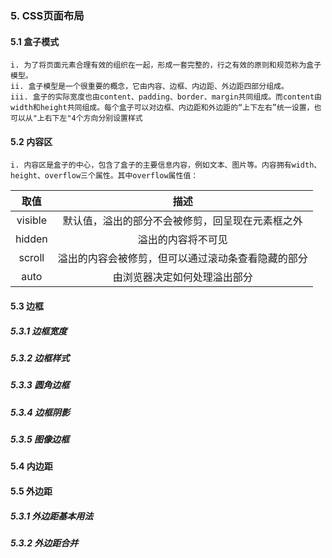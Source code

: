 ### 5. CSS页面布局
#### 5.1 盒子模式
	i. 为了将页面元素合理有效的组织在一起，形成一套完整的，行之有效的原则和规范称为盒子模型。
	ii. 盒子模型是一个很重要的概念，它由内容、边框、内边距、外边距四部分组成。
	iii. 盒子的实际宽度也由content、padding、border、margin共同组成。而content由width和height共同组成。每个盒子可以对边框、内边距和外边距的“上下左右”统一设置，也可以从"上右下左"4个方向分别设置样式

#### 5.2 内容区
	i. 内容区是盒子的中心，包含了盒子的主要信息内容，例如文本、图片等。内容拥有width、height、overflow三个属性。其中overflow属性值：
取值|描述
:--------:|:--------:|
visible|默认值，溢出的部分不会被修剪，回呈现在元素框之外
hidden|溢出的内容将不可见
scroll|溢出的内容会被修剪，但可以通过滚动条查看隐藏的部分
auto|由浏览器决定如何处理溢出部分

#### 5.3 边框
##### 5.3.1 边框宽度
##### 5.3.2 边框样式
##### 5.3.3 圆角边框
##### 5.3.4 边框阴影
##### 5.3.5 图像边框

#### 5.4 内边距
#### 5.5 外边距
##### 5.3.1 外边距基本用法
##### 5.3.2 外边距合并

